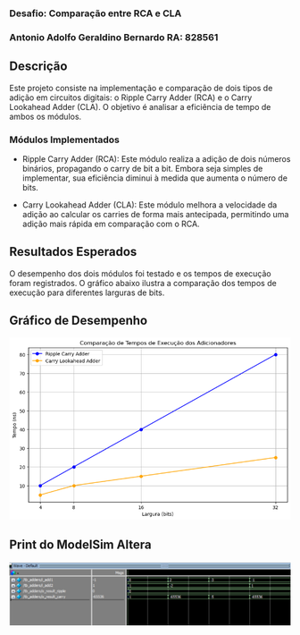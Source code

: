 ### Desafio: Comparação entre RCA e CLA
### Antonio Adolfo Geraldino Bernardo RA: 828561
 

## Descrição
Este projeto consiste na implementação e comparação de dois tipos de adição em circuitos digitais: o Ripple Carry Adder (RCA) e o Carry Lookahead Adder (CLA). O objetivo é analisar a eficiência de tempo de ambos os módulos.

### Módulos Implementados

- Ripple Carry Adder (RCA): Este módulo realiza a adição de dois números binários, propagando o carry de bit a bit. Embora seja simples de implementar, sua eficiência diminui à medida que aumenta o número de bits.
  
- Carry Lookahead Adder (CLA): Este módulo melhora a velocidade da adição ao calcular os carries de forma mais antecipada, permitindo uma adição mais rápida em comparação com o RCA.

## Resultados Esperados
O desempenho dos dois módulos foi testado e os tempos de execução foram registrados. O gráfico abaixo ilustra a comparação dos tempos de execução para diferentes larguras de bits.

## Gráfico de Desempenho
![Gráfico de Desempenho](grafico.png)

## Print do ModelSim Altera
![Print do ModelSim Altera](print.png)
